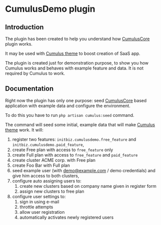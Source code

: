 # CumulusDemo plugin
## Introduction
The plugin has been created to help you understand how [CumulusCore](https://octobercms.com/plugin/initbiz-cumuluscore) plugin works.

It may be used with [Cumulus theme](https://octobercms.com/theme/initbiz-cumulus) to boost creation of SaaS app.

The plugin is created just for demonstration purpose, to show you how Cumulus works and behaves with example feature and data. It is not required by Cumulus to work.

## Documentation
Right now the plugin has only one purpose: seed [CumulusCore](https://octobercms.com/plugin/initbiz-cumuluscore) based application with example data and configure the environment.

To do this you have to run `php artisan cumulus:seed` command.

The command will seed some initial, example data that will make [Cumulus theme](https://octobercms.com/theme/initbiz-cumulus) work. It will:

1. register two features: `initbiz.cumulusdemo.free_feature` and `initbiz.cumulusdemo.paid_feature`,
1. create Free plan with access to `free_feature` only
1. create Full plan with access to `free_feature` and `paid_feature`
1. create cluster ACME corp. with Free plan
1. create Foo Bar with Full plan
1. seed example user (with demo@example.com / demo credentials) and give him access to both clusters,
1. configure auto assigning users to:
    1. create new clusters based on company name given in register form
    1. assign new clusters to free plan
1. configure user settings to:
    1. sign in using e-mail
    1. throttle attempts
    1. allow user registration
    1. automatically activates newly registered users
